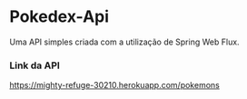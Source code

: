 # Pokedex-Api
Uma API simples criada com a utilização de Spring Web Flux.

### Link da API
https://mighty-refuge-30210.herokuapp.com/pokemons
